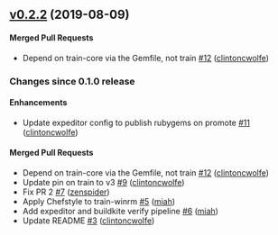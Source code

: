 <!-- latest_release 0.2.2 -->
## [v0.2.2](https://github.com/inspec/train-winrm/tree/v0.2.2) (2019-08-09)

#### Merged Pull Requests
- Depend on train-core via the Gemfile, not train [#12](https://github.com/inspec/train-winrm/pull/12) ([clintoncwolfe](https://github.com/clintoncwolfe))
<!-- latest_release -->

<!-- release_rollup since=0.1.0 -->
### Changes since 0.1.0 release

#### Enhancements
- Update expeditor config to publish rubygems on promote [#11](https://github.com/inspec/train-winrm/pull/11) ([clintoncwolfe](https://github.com/clintoncwolfe)) <!-- 0.2.1 -->

#### Merged Pull Requests
- Depend on train-core via the Gemfile, not train [#12](https://github.com/inspec/train-winrm/pull/12) ([clintoncwolfe](https://github.com/clintoncwolfe)) <!-- 0.2.2 -->
- Update pin on train to v3 [#9](https://github.com/inspec/train-winrm/pull/9) ([clintoncwolfe](https://github.com/clintoncwolfe)) <!-- 0.2.0 -->
- Fix PR 2 [#7](https://github.com/inspec/train-winrm/pull/7) ([zenspider](https://github.com/zenspider)) <!-- 0.1.4 -->
- Apply Chefstyle to train-winrm [#5](https://github.com/inspec/train-winrm/pull/5) ([miah](https://github.com/miah)) <!-- 0.1.3 -->
- Add expeditor and buildkite verify pipeline [#6](https://github.com/inspec/train-winrm/pull/6) ([miah](https://github.com/miah)) <!-- 0.1.2 -->
- Update README [#3](https://github.com/inspec/train-winrm/pull/3) ([clintoncwolfe](https://github.com/clintoncwolfe)) <!-- 0.1.1 -->
<!-- release_rollup -->

<!-- latest_stable_release -->
<!-- latest_stable_release -->